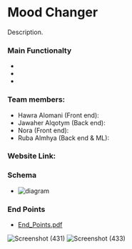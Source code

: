 # Mood Changer

Description.

### Main Functionalty
-
-
-

### Team members:
- Hawra Alomani (Front end):
- Jawaher Alqotym (Back end):
- Nora (Front end):
- Ruba Almhya (Back end & ML):

### Website Link:

### Schema
- ![diagram](https://user-images.githubusercontent.com/87912604/182139906-ea84f17c-3691-4560-8e9b-163976c4c5eb.png)


### End Points
- [End_Points.pdf](https://github.com/RubaALmohya/Final-full-stack-project/files/9205562/End_Points.pdf)

![Screenshot (431)](https://user-images.githubusercontent.com/63616896/181426828-326ade46-e347-4742-ac9a-0b8dc41f5830.png)
![Screenshot (433)](https://user-images.githubusercontent.com/63616896/181427417-4455f5c2-6945-4c5c-a045-b84b4d4fec0a.png)

